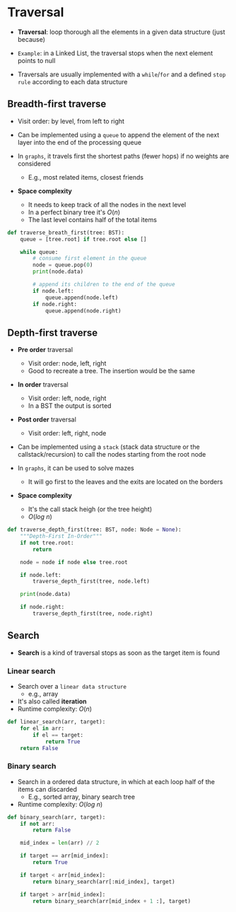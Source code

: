 # Traversal

- **Traversal**: loop thorough all the elements in a given data structure (just because)

- `Example`: in a Linked List, the traversal stops when the next element points to null
- Traversals are usually implemented with a `while`/`for` and a defined `stop rule` according to each data structure

## Breadth-first traverse

- Visit order: by level, from left to right
- Can be implemented using a `queue` to append the element of the next layer into the end of the processing queue

- In `graphs`, it travels first the shortest paths (fewer hops) if no weights are considered
  - E.g., most related items, closest friends

- **Space complexity**
  - It needs to keep track of all the nodes in the next level
  - In a perfect binary tree it's $O(n)$
  - The last level contains half of the total items

```python
def traverse_breath_first(tree: BST):
    queue = [tree.root] if tree.root else []

    while queue:
        # consume first element in the queue
        node = queue.pop(0)
        print(node.data)

        # append its children to the end of the queue
        if node.left:
            queue.append(node.left)
        if node.right:
            queue.append(node.right)
```

## Depth-first traverse

- **Pre order** traversal
  - Visit order: node, left, right
  - Good to recreate a tree. The insertion would be the same
- **In order** traversal
  - Visit order: left, node, right
  - In a BST the output is sorted
- **Post order** traversal
  - Visit order: left, right, node

- Can be implemented using a `stack` (stack data structure or the callstack/recursion) to call the nodes starting from the root node

- In `graphs`, it can be used to solve mazes
  - It will go first to the leaves and the exits are located on the borders

- **Space complexity**
  - It's the call stack heigh (or the tree height)
  - $O(log\ n)$

```python
def traverse_depth_first(tree: BST, node: Node = None):
    """Depth-First In-Order"""
    if not tree.root:
        return

    node = node if node else tree.root

    if node.left:
        traverse_depth_first(tree, node.left)

    print(node.data)

    if node.right:
        traverse_depth_first(tree, node.right)
```

## Search

- **Search** is a kind of traversal stops as soon as the target item is found

### Linear search

- Search over a `linear data structure`
  - e.g., array
- It's also called **iteration**
- Runtime complexity: $O(n)$

```python
def linear_search(arr, target):
    for el in arr:
        if el == target:
            return True
    return False
```

### Binary search

- Search in a ordered data structure, in which at each loop half of the items can discarded
  - E.g., sorted array, binary search tree
- Runtime complexity: $O(log\ n)$

```python
def binary_search(arr, target):
    if not arr:
        return False

    mid_index = len(arr) // 2

    if target == arr[mid_index]:
        return True

    if target < arr[mid_index]:
        return binary_search(arr[:mid_index], target)

    if target > arr[mid_index]:
        return binary_search(arr[mid_index + 1 :], target)
```
